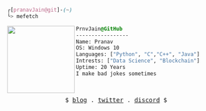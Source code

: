 

```css
┌[pranavJain@git]-(~)
└> mefetch
```
 

<div style="display:block;text-align:left"><img align="left" src="https://user-images.githubusercontent.com/56447720/215329483-0f7dcda1-71a7-495a-9097-2393af297636.png" border="0" style="width:156px;">
  
  ```css
  PrnvJain@GitHub
  -----------------
  Name: Pranav
  OS: Windows 10
  Languages: ["Python", "C","C++", "Java"]
  Intrests: ["Data Science", "Blockchain"]  
  Uptime: 20 Years
  I make bad jokes sometimes
  ```
</div>



<br />
<p align="center">
  <samp>
    $ <a href="https://heapbytes.github.io" target="_blank">blog</a> .
    <a href="https://twitter.com/CalmFUK" target="_blank">twitter</a> .
    <a href="https://discordapp.com/users/720625442662383688" target="_blank">discord</a>  $
  </samp>
</p>
